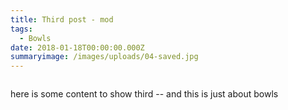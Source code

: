 ```yaml
---
title: Third post - mod
tags:
  - Bowls
date: 2018-01-18T00:00:00.000Z
summaryimage: /images/uploads/04-saved.jpg
---
```

![]()

here is some content to show third -- and this is just about bowls
